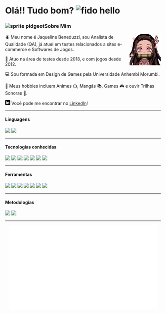 # Olá!! Tudo bom? ![][1.1]

### ![][3.1]Sobre Mim

<!-- Image aligned to the right -->
<img align="right" width="20%" src="assets/nezuko2.gif"/>

<p> 🪲 Meu nome é Jaqueline Beneduzzi, sou Analista de Qualidade (QA), já atuei em testes relacionados a sites e-commerce e Softwares de Jogos.</p>
<p> 🎲 Atuo na área de testes desde 2018, e com jogos desde 2012.</p>
<p> 💻 Sou formada em Design de Games pela Universidade Anhembi Morumbi. </p>
<p> 💜 Meus hobbies incluem Animes 📺, Mangás 📚, Games 🎮 e ouvir Trilhas Sonoras 🎼.</p>

[![LinkedIn][1.2]][1] Você pode me encontrar no [LinkedIn][1]!

---

#### Linguagens

![](https://img.shields.io/badge/Python-inactive?style=flat&logo=python&logoColor=3776AB&color=545454)
![](https://img.shields.io/badge/Java-inactive?style=flat&logo=java&logoColor=007396&color=545454)

---

#### Tecnologias conhecidas

![](https://img.shields.io/badge/Selenium-Python_&_Java-inactive?style=flat&logo=selenium&logoColor=43B02A&color=1b74a0)
![](https://img.shields.io/badge/Appium-Python_&_Java-inactive?style=flat&color=1b74a0)
![](https://img.shields.io/badge/Pytest-Python-inactive?style=flat&logo=pytest&logoColor=0A9EDC&color=3776AB)
![](https://img.shields.io/badge/Behave-Python-inactive?style=flat&color=3776AB)
![](https://img.shields.io/badge/JUnit5-Java-inactive?style=flat&logo=JUnit5&logoColor=25A162&color=007396)
![](https://img.shields.io/badge/REST|assured-Java-inactive?style=flat&color=007396)
![](https://img.shields.io/badge/Cucumber-Java-inactive?style=flat&logo=cucumber&logoColor=23D96C&color=007396)

---

#### Ferramentas

![](https://img.shields.io/badge/Selenium_IDE-inactive?style=flat&logo=selenium&logoColor=43B02A&color=545454)
![](https://img.shields.io/badge/Jira-inactive?style=flat&logo=jira&logoColor=0052CC&color=545454)
![](https://img.shields.io/badge/Trello-inactive?style=flat&logo=trello&logoColor=0052CC&color=545454)
![](https://img.shields.io/badge/GitHub-inactive?style=flat&logo=github&logoColor=181717&color=545454)
![](https://img.shields.io/badge/GitLab-inactive?style=flat&logo=gitlab&logoColor=FCA121&color=545454)
![](https://img.shields.io/badge/IntelliJ-inactive?style=flat&logo=intellij-idea&logoColor=000000&color=545454)
![](https://img.shields.io/badge/PyCharm-inactive?style=flat&logo=pycharm&logoColor=000000&color=545454)

---

#### Metodologias

![](https://img.shields.io/badge/Scrum-inactive?style=flat&color=545454)
![](https://img.shields.io/badge/Kanban-inactive?style=flat&color=545454)

---

<div align="center">
<img src="assets/thatsallfolks.gif"/>
</div>


<!-- gifs -->
[1.1]: assets/Fido.gif (fido hello)
[2.1]: assets/nezuko.gif (nezuko gif)
[3.1]: assets/pidgeot-mega.webp (sprite pidgeot)

<!-- ícones -->
[1.2]: assets/linkedin.png (linkedin icon)

<!-- links -->
[1]: https://www.linkedin.com/in/jaqueline-beneduzzi (my linkedin)